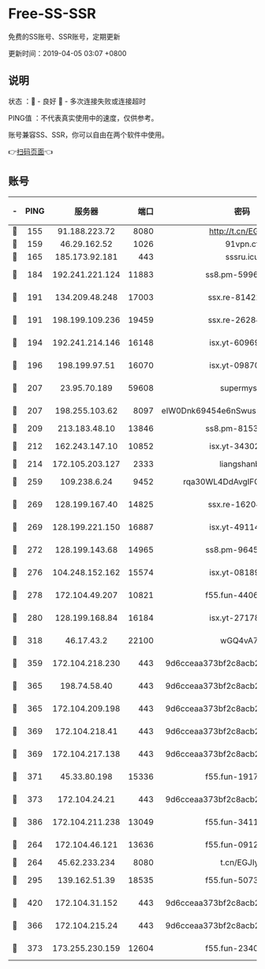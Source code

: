 # Free-SS-SSR

免费的SS账号、SSR账号，定期更新

更新时间：2019-04-05 03:07 +0800

## 说明

状态     ：🙂 - 良好 🙁 - 多次连接失败或连接超时

PING值   ：不代表真实使用中的速度，仅供参考。

账号兼容SS、SSR，你可以自由在两个软件中使用。

👉[扫码页面](https://liesauer.github.io/Free-SS-SSR/)👈

## 账号

|-|PING|服务器|端口|密码|加密方式|区域|
|:----:|:----:|:-----:|-----:|:----:|:----:|:----:|
|🙂|155|91.188.223.72|8080|http://t.cn/EGJIyrl|rc4-md5|RU|
|🙂|159|46.29.162.52|1026|91vpn.cf|rc4-md5|RU|
|🙂|165|185.173.92.181|443|sssru.icu|rc4-md5|RU|
|🙂|184|192.241.221.124|11883|ss8.pm-59969205|aes-256-cfb|US|
|🙂|191|134.209.48.248|17003|ssx.re-81422235|aes-256-cfb|US|
|🙂|191|198.199.109.236|19459|ssx.re-26284285|aes-256-cfb|US|
|🙂|194|192.241.214.146|16148|isx.yt-60969172|aes-256-cfb|US|
|🙂|196|198.199.97.51|16070|isx.yt-09870263|aes-256-cfb|US|
|🙂|207|23.95.70.189|59608|supermyssr|chacha20-ietf|US|
|🙂|207|198.255.103.62|8097|eIW0Dnk69454e6nSwuspv9DmS201tQ0D|aes-256-cfb|US|
|🙂|209|213.183.48.10|13846|ss8.pm-81534846|rc4-md5|RU|
|🙂|212|162.243.147.10|10852|isx.yt-34302629|aes-256-cfb|US|
|🙂|214|172.105.203.127|2333|liangshanbo|chacha20|JP|
|🙂|259|109.238.6.24|9452|rqa30WL4DdAvgIFG6Fs3znzTa|aes-256-cfb|FR|
|🙂|269|128.199.167.40|14825|ssx.re-16204050|aes-256-cfb|SG|
|🙂|269|128.199.221.150|16887|isx.yt-49114342|aes-256-cfb|SG|
|🙂|272|128.199.143.68|14965|ss8.pm-96456884|aes-256-cfb|SG|
|🙂|276|104.248.152.162|15574|isx.yt-08189375|aes-256-cfb|SG|
|🙂|278|172.104.49.207|10821|f55.fun-44065715|aes-256-cfb|SG|
|🙂|280|128.199.168.84|16184|isx.yt-27178313|aes-256-cfb|SG|
|🙂|318|46.17.43.2|22100|wGQ4vA7D|aes-256-gcm|RU|
|🙂|359|172.104.218.230|443|9d6cceaa373bf2c8acb22e60b6a58be6|aes-256-cfb|US|
|🙂|365|198.74.58.40|443|9d6cceaa373bf2c8acb22e60b6a58be6|aes-256-cfb|US|
|🙂|365|172.104.209.198|443|9d6cceaa373bf2c8acb22e60b6a58be6|aes-256-cfb|US|
|🙂|369|172.104.218.41|443|9d6cceaa373bf2c8acb22e60b6a58be6|aes-256-cfb|US|
|🙂|369|172.104.217.138|443|9d6cceaa373bf2c8acb22e60b6a58be6|aes-256-cfb|US|
|🙂|371|45.33.80.198|15336|f55.fun-19171645|aes-256-cfb|US|
|🙂|373|172.104.24.21|443|9d6cceaa373bf2c8acb22e60b6a58be6|aes-256-cfb|US|
|🙂|386|172.104.211.238|13049|f55.fun-34116982|aes-256-cfb|US|
|🙂|264|172.104.46.121|13636|f55.fun-09121749|aes-256-cfb|SG|
|🙂|264|45.62.233.234|8080|t.cn/EGJIyrl|rc4-md5|CA|
|🙂|295|139.162.51.39|18535|f55.fun-50730747|aes-256-cfb|SG|
|🙂|420|172.104.31.152|443|9d6cceaa373bf2c8acb22e60b6a58be6|aes-256-cfb|US|
|🙁|366|172.104.215.24|443|9d6cceaa373bf2c8acb22e60b6a58be6|aes-256-cfb|US|
|🙁|373|173.255.230.159|12604|f55.fun-23403272|aes-256-cfb|US|
